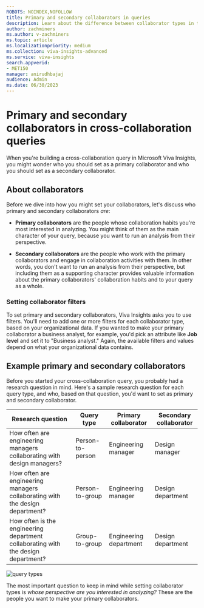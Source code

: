 ```yaml
---
ROBOTS: NOINDEX,NOFOLLOW
title: Primary and secondary collaborators in queries
description: Learn about the difference between collaborator types in the advanced insights app
author: zachminers
ms.author: v-zachminers
ms.topic: article
ms.localizationpriority: medium 
ms.collection: viva-insights-advanced 
ms.service: viva-insights
search.appverid: 
- MET150 
manager: anirudhbajaj
audience: Admin
ms.date: 06/30/2023
---
```


# Primary and secondary collaborators in cross-collaboration queries

When you're building a cross-collaboration query in Microsoft Viva Insights, you might wonder who you should set as a primary collaborator and who you should set as a secondary collaborator.

## About collaborators 

Before we dive into how you might set your collaborators, let's discuss who primary and secondary collaborators *are*:

* **Primary collaborators** are the people whose collaboration habits you're most interested in analyzing. You might think of them as the main character of your query, because you want to run an analysis from their perspective. 

* **Secondary collaborators** are the people who work with the primary collaborators and engage in collaboration activities with them. In other words, you don't want to run an analysis from their perspective, but including them as a supporting character provides valuable information about the primary collaborators' collaboration habits and to your query as a whole.

### Setting collaborator filters

To set primary and secondary collaborators, Viva Insights asks you to use filters. You'll need to add one or more filters for each collaborator type, based on your organizational data. If you wanted to make your primary collaborator a business analyst, for example, you'd pick an attribute like **Job level** and set it to "Business analyst." Again, the available filters and values depend on what your organizational data contains.

## Example primary and secondary collaborators

Before you started your cross-collaboration query, you probably had a research question in mind. Here's a sample research question for each query type, and who, based on that question, you'd want to set as primary and secondary collaborator.


|Research question| Query type| Primary collaborator| Secondary collaborator
|----|----|----|----|
|How often are engineering managers collaborating with design managers?| Person-to-person|Engineering manager|Design manager|
|How often are engineering managers collaborating with the design department?|Person-to-group|Engineering manager|Design department|
|How often is the engineering department collaborating with the design department?|Group-to-group| Engineering department|Design department

![query types](../images/analyst-ccqueries.png)

The most important question to keep in mind while setting collaborator types is *whose perspective are you interested in analyzing?* These are the people you want to make your primary collaborators.